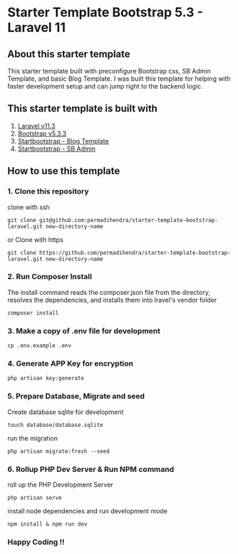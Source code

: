 # Starter Template Bootstrap 5.3 - Laravel 11

## About this starter template

This starter template built with preconfigure Bootstrap css, SB Admin Template, and basic Blog Template.
I was built this template for helping with faster development setup and can jump right to the backend logic.

## This starter template is built with

1. [Laravel v11.3](https://laravel.com/docs/11.x)
2. [Bootstrap v5.3.3](https://getbootstrap.com)
3. [Startbootstrap - Blog Template](https://github.com/startbootstrap/startbootstrap-blog-home)
4. [Startbootstrap - SB Admin](https://github.com/startbootstrap/startbootstrap-sb-admin)

## How to use this template

### 1. Clone this repository
clone with ssh 
```
git clone git@github.com:permadihendra/starter-template-bootstrap-laravel.git new-directory-name
```
or Clone with https
```
git clone https://github.com/permadihendra/starter-template-bootstrap-laravel.git new-directory-name
```


### 2. Run Composer Install
The install command reads the composer.json file from the directory, resolves the dependencies, and installs them into lravel's vendor folder
```
composer install
```

### 3. Make a copy of .env file for development
```
cp .env.example .env
```

### 4. Generate APP Key for encryption
```
php artisan key:generate
```

### 5. Prepare Database, Migrate and seed
Create database sqlite for development
```
touch database/database.sqlite
```
run the migration
```
php artisan migrate:fresh --seed
```

### 6. Rollup PHP Dev Server & Run NPM command
roll up the PHP Development Server
```
php artisan serve
```
install node dependencies and run development mode
```
npm install & npm run dev
```


### Happy Coding !!
